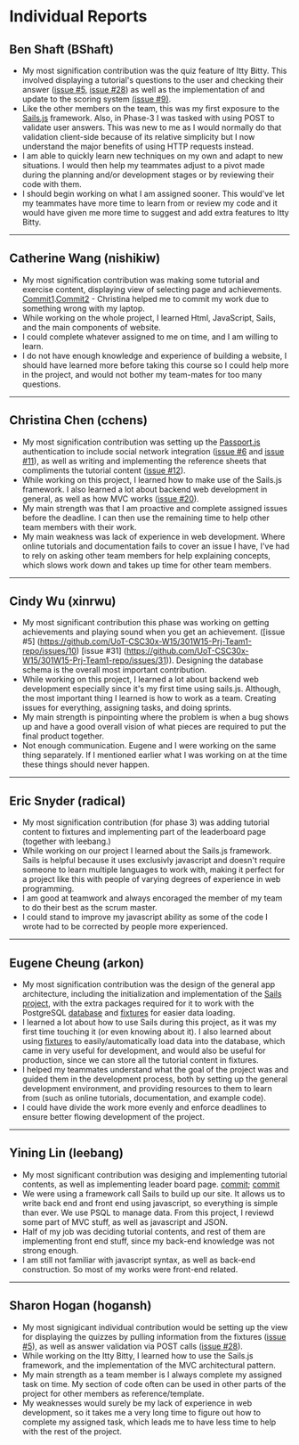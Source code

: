 # Individual Reports

## Ben Shaft (BShaft)
- My most signification contribution was the quiz feature of Itty Bitty. This involved displaying a tutorial's questions to the user and checking their answer ([issue #5,](https://github.com/UoT-CSC30x-W15/301W15-Prj-Team1-repo/issues/5) [issue #28](https://github.com/UoT-CSC30x-W15/301W15-Prj-Team1-repo/issues/28)) as well as the implementation of and update to the scoring system [(issue #9)](https://github.com/UoT-CSC30x-W15/301W15-Prj-Team1-repo/issues/9).
- Like the other members on the team, this was my first exposure to the [Sails.js](http://sailsjs.org/#!/) framework. Also, in Phase-3 I was tasked with using POST to validate user answers. This was new to me as I would normally do that validation client-side because of its relative simplicity but I now understand the major benefits of using HTTP requests instead.
- I am able to quickly learn new techniques on my own and adapt to new situations. I would then help my teammates adjust to a pivot made during the planning and/or development stages or by reviewing their code with them.
- I should begin working on what I am assigned sooner. This would've let my teammates have more time to learn from or review my code and it would have given me more time to suggest and add extra features to Itty Bitty.

---

## Catherine Wang (nishikiw)
- My most signification contribution was making some tutorial and exercise content, displaying view of selecting page and achievements. [Commit1](https://github.com/UoT-CSC30x-W15/301W15-Prj-Team1-repo/commit/ed8b3bd02f24a9821d5c81091c733c822252272b).[Commit2](https://github.com/UoT-CSC30x-W15/301W15-Prj-Team1-repo/commit/84beea30853fc3af702222aa9eb305e16484164a) - Christina helped me to commit my work due to something wrong with my laptop.
- While working on the whole project, I learned Html, JavaScript, Sails, and the main components of website.
- I could complete whatever assigned to me on time, and I am willing to learn.
- I do not have enough knowledge and experience of building a website, I should have learned more before taking this course so I could help more in the project, and would not bother my team-mates for too many questions.

---

## Christina Chen (cchens)
- My most signification contribution was setting up the [Passport.js](http://passportjs.org/) authentication to include social network integration ([issue #6](https://github.com/UoT-CSC30x-W15/301W15-Prj-Team1-repo/issues/6) and [issue #11](https://github.com/UoT-CSC30x-W15/301W15-Prj-Team1-repo/issues/11)), as well as writing and implementing the reference sheets that compliments the tutorial content ([issue #12](https://github.com/UoT-CSC30x-W15/301W15-Prj-Team1-repo/issues/12)).
- While working on this project, I learned how to make use of the Sails.js framework. I also learned a lot about backend web development in general, as well as how MVC works ([issue #20](https://github.com/UoT-CSC30x-W15/301W15-Prj-Team1-repo/issues/20)).
- My main strength was that I am proactive and complete assigned issues before the deadline. I can then use the remaining time to help other team members with their work.
- My main weakness was lack of experience in web development. Where online tutorials and documentation fails to cover an issue I have, I've had to rely on asking other team members for help explaining concepts, which slows work down and takes up time for other team members. 

---

## Cindy Wu (xinrwu)
- My most significant contribution this phase was working on getting achievements and playing sound when you get an achievement. ([issue #5] (https://github.com/UoT-CSC30x-W15/301W15-Prj-Team1-repo/issues/10) [issue #31] (https://github.com/UoT-CSC30x-W15/301W15-Prj-Team1-repo/issues/31)). Designing the database schema is the overall most important contribution.
- While working on this project, I learned a lot about backend web development especially since it's my first time using sails.js. Although, the most important thing I learned is how to work as a team. Creating issues for everything, assigning tasks, and doing sprints.
- My main strength is pinpointing where the problem is when a bug shows up and have a good overall vision of what pieces are required to put the final product together.
- Not enough communication. Eugene and I were working on the same thing separately. If I mentioned earlier what I was working on at the time these things should never happen.

---

## Eric Snyder (radical)
- My most signification contribution (for phase 3) was adding tutorial content to fixtures and implementing part of the leaderboard page (together with leebang.)
- While working on our project I learned about the Sails.js framework. Sails is helpful because it uses exclusivly javascript and doesn't require someone to learn multiple languages to work with, making it perfect for a project like this with people of varying degrees of experience in web programming.
- I am good at teamwork and always encoraged the member of my team to do their best as the scrum master.
- I could stand to improve my javascript ability as some of the code I wrote had to be corrected by people more experienced.

---

## Eugene Cheung (arkon)
- My most signification contribution was the design of the general app architecture, including the initialization and implementation of the [Sails project](https://github.com/UoT-CSC30x-W15/301W15-Prj-Team1-repo/commit/dbd7316cd650f4504918ae0f8a563e9f2a795ea3), with the extra packages required for it to work with the PostgreSQL [database](https://github.com/UoT-CSC30x-W15/301W15-Prj-Team1-repo/commit/346c24fa775613a07d1a1bf13f9b7ed3fcadf827) and [fixtures](https://github.com/UoT-CSC30x-W15/301W15-Prj-Team1-repo/commit/f08710de7c07b07e648096bd17426bc60d41403f) for easier data loading.
- I learned a lot about how to use Sails during this project, as it was my first time touching it (or even knowing about it). I also learned about using [fixtures](https://github.com/UoT-CSC30x-W15/301W15-Prj-Team1-repo/tree/master/test/fixtures) to easily/automatically load data into the database, which came in very useful for development, and would also be useful for production, since we can store all the tutorial content in fixtures.
- I helped my teammates understand what the goal of the project was and guided them in the development process, both by setting up the general development environment, and providing resources to them to learn from (such as online tutorials, documentation, and example code).
- I could have divide the work more evenly and enforce deadlines to ensure better flowing development of the project.

---

## Yining Lin (leebang)
- My most significant contribution was desiging and implementing tutorial contents, as well as implementing leader board page. 
[commit](https://github.com/UoT-CSC30x-W15/301W15-Prj-Team1-repo/commit/ac8b2a2abd8b58321345d61ece31600da3ad9442); 
[commit](https://github.com/UoT-CSC30x-W15/301W15-Prj-Team1-repo/commit/4aee179ac185690057152c2af8b9a3a4e158db7f)
- We were using a framework call Sails to build up our site. It allows us to write back end and front end using javascript, so everything is simple than ever. We use PSQL to manage data. From this project, I reviewd some part of MVC stuff, as well as javascript and JSON.
- Half of my job was deciding tutorial contents, and rest of them are implementing front end stuff, since my back-end knowledge was not strong enough.
- I am still not familiar with javascript syntax, as well as back-end construction. So most of my works were front-end related. 

---

## Sharon Hogan (hogansh)
- My most signigicant individual contribution would be setting up the view for displaying the quizzes by pulling information from the fixtures ([issue #5](https://github.com/UoT-CSC30x-W15/301W15-Prj-Team1-repo/issues/5#event-237769527)), as well as answer validation via POST calls ([issue #28](https://github.com/UoT-CSC30x-W15/301W15-Prj-Team1-repo/issues/28)).
- While working on the Itty Bitty, I learned how to use the Sails.js framework, and the implementation of the MVC architectural pattern.
- My main strength as a team member is I always complete my assigned task on time. My section of code often can be used in other parts of the project for other members as reference/template.
- My weaknesses would surely be my lack of experience in web development, so it takes me a very long time to figure out how to complete my assigned task, which leads me to have less time to help with the rest of the project.
